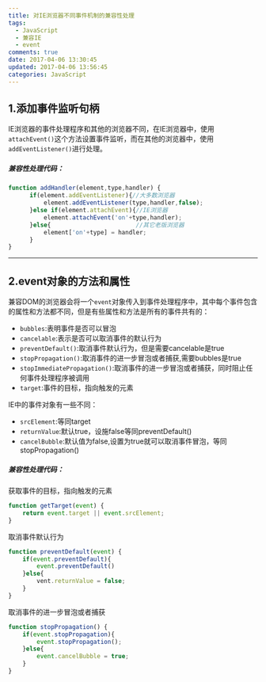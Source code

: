 ```yaml
---
title: 对IE浏览器不同事件机制的兼容性处理
tags:
  - JavaScript
  - 兼容IE
  - event
comments: true
date: 2017-04-06 13:30:45
updated: 2017-04-06 13:56:45
categories: JavaScript
---
```


## 1.添加事件监听句柄

IE浏览器的事件处理程序和其他的浏览器不同，在IE浏览器中，使用`attachEvent()`这个方法设置事件监听，而在其他的浏览器中，使用`addEventListener()`进行处理。

##### 兼容性处理代码：

``` javascript
function addHandler(element,type,handler) {
      if(element.addEventListener){//大多数浏览器
          element.addEventListener(type,handler,false);
      }else if(element.attachEvent){//IE浏览器
          element.attachEvent('on'+type,handler);
      }else{                        //其它老版浏览器
          element['on'+type] = handler;
      }
}  
```
***
## 2.event对象的方法和属性

兼容DOM的浏览器会将一个`event`对象传入到事件处理程序中，其中每个事件包含的属性和方法都不同，但是有些属性和方法是所有的事件共有的：

* `bubbles`:表明事件是否可以冒泡
* `cancelable`:表示是否可以取消事件的默认行为
* `preventDefault()`:取消事件默认行为，但是需要cancelable是true
* `stopPropagation()`:取消事件的进一步冒泡或者捕获,需要bubbles是true
* `stopImmediatePropagation()`:取消事件的进一步冒泡或者捕获，同时阻止任何事件处理程序被调用
* `target`:事件的目标，指向触发的元素

IE中的事件对象有一些不同：

* `srcElement`:等同target
* `returnValue`:默认true，设施false等同preventDefault()
* `cancelBubble`:默认值为false,设置为true就可以取消事件冒泡，等同stopPropagation()

##### 兼容性处理代码：

获取事件的目标，指向触发的元素

``` javascript
function getTarget(event) {
    return event.target || event.srcElement;
}
```

取消事件默认行为

``` javascript
function preventDefault(event) {
    if(event.preventDefault){
        event.preventDefault()
    }else{
        vent.returnValue = false;
    }
}
```

取消事件的进一步冒泡或者捕获

``` javascript
function stopPropagation() {
    if(event.stopPropagation){
        event.stopPropagation();
    }else{
        event.cancelBubble = true;
    }
}
```

